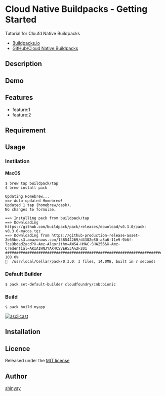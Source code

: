 # Cloud Native Buildpacks - Getting Started

Tutorial for Cloufd Native Buildpacks

- [Buildpacks.io](https://buildpacks.io)
- [GitHub/Cloud Native Buildpacks](https://github.com/buildpack)

## Description

## Demo

## Features

- feature:1
- feature:2

## Requirement

## Usage
### Instllation
#### MacOS
```
$ brew tap buildpack/tap
$ brew install pack
```

```
Updating Homebrew...
==> Auto-updated Homebrew!
Updated 1 tap (homebrew/cask).
No changes to formulae.

==> Installing pack from buildpack/tap
==> Downloading https://github.com/buildpack/pack/releases/download/v0.3.0/pack-v0.3.0-macos.tgz
==> Downloading from https://github-production-release-asset-2e65be.s3.amazonaws.com/138544269/d4382e80-a8a6-11e9-9b6f-7ce9bdad2acd?X-Amz-Algorithm=AWS4-HMAC-SHA256&X-Amz-Credential=AKIAIWNJYAX4CSVEH53A%2F201
######################################################################## 100.0%
🍺  /usr/local/Cellar/pack/0.3.0: 3 files, 14.0MB, built in 7 seconds
```

### Default Builder
```
$ pack set-default-builder cloudfoundry/cnb:bionic
```

### Build

```
$ pack build myapp
```

[![asciicast](https://asciinema.org/a/dMDbUjTpGEEOnsaZPo351P7BD.png)](https://asciinema.org/a/dMDbUjTpGEEOnsaZPo351P7BD)

## Installation

## Licence

Released under the [MIT license](https://gist.githubusercontent.com/shinyay/56e54ee4c0e22db8211e05e70a63247e/raw/34c6fdd50d54aa8e23560c296424aeb61599aa71/LICENSE)

## Author

[shinyay](https://github.com/shinyay)
